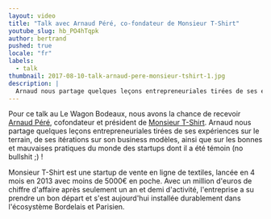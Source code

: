 ```yaml
---
layout: video
title: "Talk avec Arnaud Péré, co-fondateur de Monsieur T-Shirt"
youtube_slug: hb_PO4hTqpk
author: bertrand
pushed: true
locale: "fr"
labels:
  - talk
thumbnail: 2017-08-10-talk-arnaud-pere-monsieur-tshirt-1.jpg
description: |
  Arnaud nous partage quelques leçons entrepreneuriales tirées de ses expériences sur le terrain, ainsi qu'une poignée de bonnes et mauvaises pratiques du monde des startups dont il a été témoin ! #nobullshit
---
```


Pour ce talk au Le Wagon Bodeaux, nous avons la chance de recevoir [Arnaud Péré](https://www.linkedin.com/in/arnaudp/?ppe=1), cofondateur et président de [Monsieur T-Shirt](https://www.monsieurtshirt.com/). Arnaud nous partage quelques leçons entrepreneuriales tirées de ses expériences sur le terrain, de ses itérations sur son business modèles, ainsi que sur les bonnes et mauvaises pratiques du monde des startups dont il a été témoin (no bullshit ;) !

Monsieur T-Shirt est une startup de vente en ligne de textiles, lancée en 4 mois en 2013 avec moins de 5000€ en poche. Avec un million d'euros de chiffre d'affaire après seulement un an et demi d'activité, l'entreprise a su prendre un bon départ et s'est aujourd'hui installée durablement dans l'écosystème Bordelais et Parisien.
